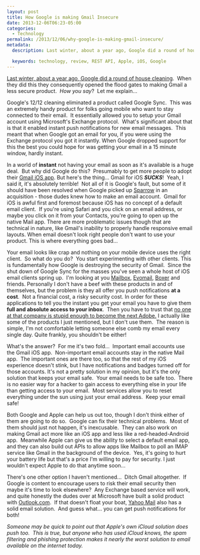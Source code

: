 ```yaml
---
layout: post
title: How Google is making Gmail Insecure
date: 2013-12-06T06:23-05:00
categories:
  - Technology
permalink: /2013/12/06/why-google-is-making-gmail-insecure/
metadata:
  description: Last winter, about a year ago, Google did a round of house cleaning.

  keywords: technology, review, REST API, Apple, iOS, Google
---
```

[Last winter, about a year ago, Google did a round of house cleaning](http://googleblog.blogspot.ca/2012/12/winter-cleaning.html).  When they did this they consequently opened the flood gates to making Gmail a less secure product.  _How you say_?  Let me explain...

Google's 12/12 cleaning eliminated a product called Google Sync.  This was an extremely handy product for folks going mobile who want to stay connected to their email.  It essentially allowed you to setup your Gmail account using Microsoft's Exchange protocol.  What's significant about that is that it enabled instant push notifications for new email messages.  This meant that when Google got an email for you, if you were using the Exchange protocol you got it instantly. When Google dropped support for this the best you could hope for was getting your email in a 15 minute window, hardly instant.

In a world of **instant** not having your email as soon as it's available is a huge deal.  But why did Google do this?  Presumably to get more people to adopt their [Gmail iOS app](https://itunes.apple.com/app/gmail/id422689480). But here's the thing... Gmail for iOS _**SUCKS**_!  Yeah, I said it, it's absolutely terrible!  Not all of it is Google's fault, but some of it should have been resolved when Google picked up [Sparrow](http://sparrowmailapp.com/) in an acquisition - those dudes knew how to make an email account.  Gmail for iOS is awful first and foremost because iOS has no concept of a default email client.  If you're using Safari and you click on an email address, or maybe you click on it from your Contacts, you're going to open up the native Mail app. There are more problematic issues though that are technical in nature, like Gmail's inability to properly handle responsive email layouts. When email doesn't look right people don't want to use your product. This is where everything goes bad...

Your email looks like crap and nothing on your mobile device uses the right client.  So what do you do?  You start experimenting with other clients. This is fundamentally how Google is destroying the security of Gmail.  Since the shut down of Google Sync for the masses you've seen a whole host of iOS email clients spring up.  I'm looking at you [Mailbox](http://www.mailboxapp.com/), [Evomail](http://evomail.io/), [Boxer](http://www.getboxer.com/) and friends. Personally I don't have a beef with these products in and of themselves, but the problem is they all offer you push notifications **at a cost**.  Not a financial cost, a risky security cost. In order for these applications to tell you the instant you get your email you have to give them **full and absolute access to your inbox**.  Then you have to trust that [no one at that company is stupid enough to become the next Adobe.](https://lastpass.com/adobe/) I actually like some of the products I just mentioned, but I don't use them.  The reason is simple, I'm not comfortable letting someone else comb my email every single day. Quite frankly, you shouldn't be either!

What's the answer?  For me it's two fold...  Important email accounts use the Gmail iOS app.  Non-important email accounts stay in the native Mail app.  The important ones are there too, so that the rest of my iOS experience doesn't stink, but I have notifications and badges turned off for those accounts. It's not a pretty solution in my opinion, but it's the only solution that keeps your email safe.  Your email needs to be safe too.  There is no easier way for a hacker to gain access to everything else in your life than getting access to your email.  Most services allow you to reset everything under the sun using just your email address.  Keep your email safe!

Both Google and Apple can help us out too, though I don't think either of them are going to do so.  Google can fix their technical problems.  Most of them should just not happen, it's inexcusable.  They can also work on making Gmail act more like an iOS app and less like a red-headed-Android app.  Meanwhile Apple can give us the ability to select a default email app, and they can also build out APIs to allow apps like Mailbox to poll an IMAP service like Gmail in the background of the device.  Yes, it's going to hurt your battery life but that's a price I'm willing to pay for security. I just wouldn't expect Apple to do that anytime soon...

There's one other option I haven't mentioned...  Ditch Gmail altogether.  If Google is content to encourage users to risk their email security then maybe it's time to look elsewhere?  Any Exchange based service will work, and quite honestly the dudes over at Microsoft have built a solid product with [Outlook.com](http://outlook.com).  If that doesn't float your boat, [Yahoo Mail](http://mail.yahoo.com) also has a solid email solution.  And guess what... you can get push notifications for both!

_Someone may be quick to point out that Apple's own iCloud solution does push too.  This is true, but anyone who has used iCloud knows, the spam filtering and phishing protection makes it nearly the worst solution to email available on the internet today._
